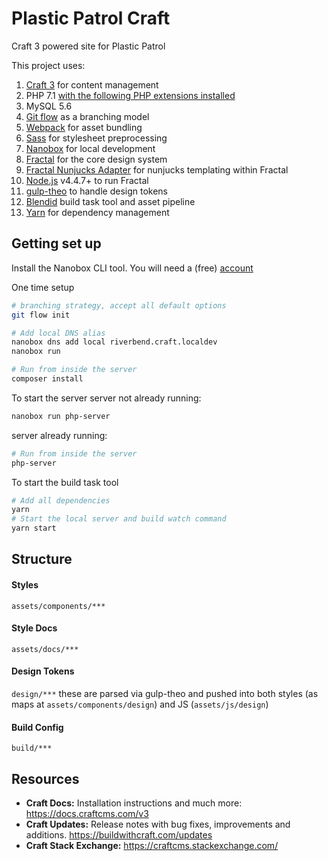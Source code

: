 # Plastic Patrol Craft

Craft 3 powered site for Plastic Patrol

This project uses:

1. [Craft 3](https://buildwithcraft.com) for content management
2. PHP 7.1 [with the following PHP extensions installed](https://buildwithcraft.com/docs/requirements)
3. MySQL 5.6
4. [Git flow](http://nvie.com/posts/a-successful-git-branching-model/) as a branching model
5. [Webpack](https://webpack.js.org) for asset bundling
6. [Sass](http://sass-lang.com) for stylesheet preprocessing
7. [Nanobox](https://nanobox.io/) for local development
8. [Fractal](https://fractal.build/guide) for the core design system
9. [Fractal Nunjucks Adapter](https://github.com/frctl/nunjucks) for nunjucks templating within Fractal
10. [Node.js](https://nodejs.org/en/) v4.4.7+ to run Fractal
11. [gulp-theo](https://github.com/salesforce-ux/theo) to handle design tokens
12. [Blendid](https://github.com/vigetlabs/blendid) build task tool and asset pipeline
13. [Yarn](https://yarnpkg.com/lang/en/) for dependency management 


## Getting set up

Install the Nanobox CLI tool. You will need a (free) [account](https://dashboard.nanobox.io/users/register)

One time setup
```bash
# branching strategy, accept all default options
git flow init 

# Add local DNS alias
nanobox dns add local riverbend.craft.localdev
nanobox run

# Run from inside the server
composer install
```

To start the server
server not already running:
```bash
nanobox run php-server
```
server already running:
```bash
# Run from inside the server
php-server
```

To start the build task tool
```bash
# Add all dependencies
yarn
# Start the local server and build watch command
yarn start
```

## Structure

#### Styles
`assets/components/***`
#### Style Docs
`assets/docs/***`
#### Design Tokens
`design/***` these are parsed via gulp-theo and pushed into both styles (as maps at `assets/components/design`) and JS (`assets/js/design`)
#### Build Config
`build/***`

## Resources

* **Craft Docs:** Installation instructions and much more: https://docs.craftcms.com/v3
* **Craft Updates:** Release notes with bug fixes, improvements and additions. https://buildwithcraft.com/updates
* **Craft Stack Exchange:** https://craftcms.stackexchange.com/
